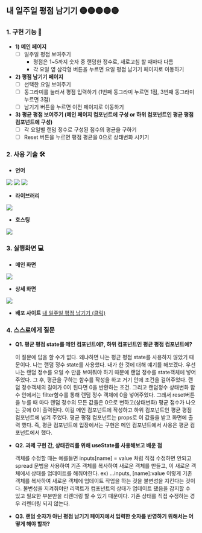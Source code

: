## 내 일주일 평점 남기기 🟡🟡🟡🟡🟡


### 1. 구현 기능 🤔
- **1) 메인 페이지**
    - [ ]  일주일 평점 보여주기
        - 평점은 1~5까지 숫자 중 랜덤한 정수로, 새로고침 할 때마다 다름
        - 각 요일 옆 삼각형 버튼을 누르면 요일 평점 남기기 페이지로 이동하기
- **2) 평점 남기기 페이지**
    - [ ]  선택한 요일 보여주기
    - [ ]  동그라미를 눌러서 평점 입력하기 (1번째 동그라미 누르면 1점, 3번째 동그라미 누르면 3점)
    - [ ]  남기기 버튼을 누르면 이전 페이지로 이동하기
- **3) 평균 평점 보여주기 (메인 페이지 컴포넌트에 구성 or 하위 컴포넌트인 평균 평점 컴포넌트에 구성)**
    - [ ]  각 요일별 랜덤 정수로 구성된 점수의 평균을 구하기
    - [ ]  Reset 버튼을 누르면 평점 평균을 0으로 상태변화 시키기
    
### 2. 사용 기술 🛠
- **언어**
<img src="https://img.shields.io/badge/JavaScript-F7DF1E?style=for-the-badge&logo=JavaScript&logoColor=white"> 
<img src="https://img.shields.io/badge/HTML5-E34F26?style=for-the-badge&logo=HTML5&logoColor=white">
<img src="https://img.shields.io/badge/CSS3-1572B6?style=for-the-badge&logo=CSS3&logoColor=white">

- **라이브러리**
<img src="https://img.shields.io/badge/React-61DAFB?style=for-the-badge&logo=React&logoColor=white">

- **호스팅**
<img src="https://img.shields.io/badge/Amazon AWS-232F3E?style=for-the-badge&logo=Amazon AWS&logoColor=white">

### 3. 실행화면 💻
- **메인 화면**

![](https://velog.velcdn.com/images/hongsoom/post/ed02a20e-01a5-49cf-a0ca-4e89c23674e8/image.PNG)

- **상세 화면**

![](https://velog.velcdn.com/images/hongsoom/post/60e41dd1-5884-494d-a158-f8799425b418/image.PNG)

- **배포 사이트**
[내 일주일 평점 남기기 (클릭)](http://my-week.s3-website.ap-northeast-2.amazonaws.com/)

### 4. 스스로에게 질문
- **Q1. 평균 평점 state를 메인 컴포넌트에?, 하위 컴포넌트인 평균 평점 컴포넌트에?**

    이 질문에 답을 할 수가 없다. 왜냐하면 나는 평균 평점 state를 사용하지 않았기 때문이다. 나는 랜덤 정수 state를 사용했다.
    내가 한 것에 대해 얘기를 해보겠다.
    우선 나는 랜덤 정수를 요일 수 만큼 보여줘야 하기 때문에 랜덤 정수를 state객체에 넣어주었다.
    그 후, 평균을 구하는 함수를 작성을 하고 거기 안에 조건을 걸어주었다. 랜덤 정수객체의 길이가 0이 된다면 0을 반환하는 조건.
    그리고 랜덤정수 상태변화 함수 안에서는 filter함수를 통해 랜덤 정수 객체에 0을 넣어주었다. 그래서 reset버튼을 누를 때 마다 랜덤 정수의 모든 값들은 0으로 변하고(상태변화) 평균 점수가 나오는 곳에 0이 출력된다.
    이걸 메인 컴포넌트에 작성하고 하위 컴포넌트인 평균 평점 컴포넌트에 넘겨 주었다. 평균 평점 컴포넌트는 props로 이 값들을 받고 화면에 출력 했다.
    즉, 평균 컴포넌트에 입장에서는 구현은 메인 컴포넌트에서 사용은 평균 컴포넌트에서 했다.

- **Q2. 과제 구현 간, 상태관리를 위해 useState를 사용해보고 배운 점**

    객체를 수정할 때는 예를들면 inputs[name] = value 처럼 직접 수정하면 안되고 spread 문법을 사용하여 기존 객체를 복사하여 새로운 객체를 만들고, 이 새로운 객체에서 상태를 업데이트를 해줘야한다. ex) ...inputs, [name]:value 
    이렇게 기존 객체를 복사하여 새로운 객체에 업데이트 작업을 하는 것을 불변성을 지킨다는 것이다. 불변성을 지켜줘야만 리액트가 컴포넌트의 상태가 업데이트 됐음을 감지할 수 있고 필요한 부분만을 리렌더링 할 수 있기 때문이다. 기존 상태를 직접 수정하는 경우 리렌더링 되지 않는다.

- **Q3. 랜덤 숫자가 아닌 평점 남기기 페이지에서 입력한 숫자를 반영하기 위해서는 어떻게 해야 할까?**

